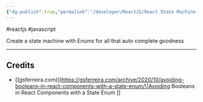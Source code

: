 ```yaml
---
{"dg-publish":true,"permalink":"/developer/ReactJS/React State Machine with Enum/","noteIcon":""}
---
```


#reactjs #javascript 

Create a state machine with Enums for all that auto complete goodness

---
## Credits
- [[gsferreira.com)](https://gsferreira.com/archive/2020/10/avoiding-booleans-in-react-components-with-a-state-enum/\|Avoiding Booleans in React Components with a State Enum ]]
